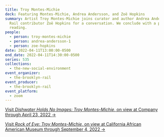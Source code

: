 ```yaml
---
title: Troy Montes-Michie
deck: Featuring Montes-Michie, Andrea Andersson, and Zoë Hopkins
summary: Artist Troy Montes-Michie joins curator and author Andrea Andersson and
  Rail contributor Zoë Hopkins for a conversation. We conclude with a poetry
  reading.
people:
  - person: troy-montes-michie
  - person: andrea-andersson-1
  - person: zoe-hopkins
date: 2022-04-11T13:00:00-0500
end_date: 2022-04-11T14:30:00-0500
series: 535
collections:
  - the-new-social-environment
event_organizer:
  - the-brooklyn-rail
event_producer:
  - the-brooklyn-rail
event_platform:
  - zoom
---
```

[Visit *Dishwater Holds No Images: Troy Montes-Michie*, on view at Company through April 23, 2022 →](https://companygallery.us/exhibitions/dishwater-holds-no-images/)

[Visit *Rock of Eye: Troy Montes-Michie*, on view at California African American Museum through September 4, 2022 →](https://caamuseum.org/exhibitions/2022/troy-montes-michie-rock-of-eye)